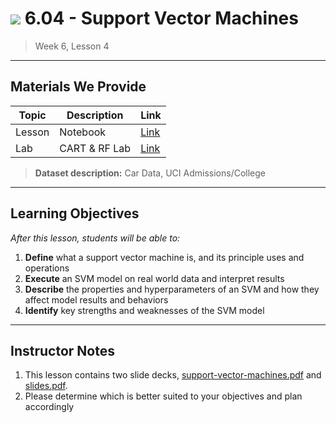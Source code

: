 # ![](https://ga-dash.s3.amazonaws.com/production/assets/logo-9f88ae6c9c3871690e33280fcf557f33.png) 6.04 - Support Vector Machines

> Week 6, Lesson 4

---

## Materials We Provide


| Topic | Description | Link |
| --- | --- | --- |
| Lesson | Notebook | [Link](./6.02-starter-code.ipynb)|
| Lab | CART & RF Lab | [Link](https://git.generalassemb.ly/DSI-EAST-2/6.02-cart-rf-lab) |

> **Dataset description:** Car Data, UCI Admissions/College

---

## Learning Objectives

*After this lesson, students will be able to:*
1. **Define** what a support vector machine is, and its principle uses and operations
2. **Execute** an SVM model on real world data and interpret results
3. **Describe** the properties and hyperparameters of an SVM and how they affect model results and behaviors
4. **Identify** key strengths and weaknesses of the SVM model

---

## Instructor Notes

1. This lesson contains two slide decks, [support-vector-machines.pdf](./slides/support-vector-machines.pdf) and [slides.pdf](./slides/slides.pdf).
2. Please determine which is better suited to your objectives and plan accordingly
